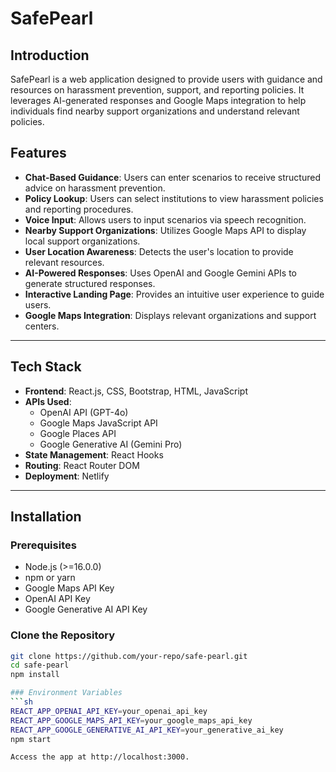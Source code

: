 # SafePearl

## Introduction
SafePearl is a web application designed to provide users with guidance and resources on harassment prevention, support, and reporting policies. It leverages AI-generated responses and Google Maps integration to help individuals find nearby support organizations and understand relevant policies.

## Features
- **Chat-Based Guidance**: Users can enter scenarios to receive structured advice on harassment prevention.
- **Policy Lookup**: Users can select institutions to view harassment policies and reporting procedures.
- **Voice Input**: Allows users to input scenarios via speech recognition.
- **Nearby Support Organizations**: Utilizes Google Maps API to display local support organizations.
- **User Location Awareness**: Detects the user's location to provide relevant resources.
- **AI-Powered Responses**: Uses OpenAI and Google Gemini APIs to generate structured responses.
- **Interactive Landing Page**: Provides an intuitive user experience to guide users.
- **Google Maps Integration**: Displays relevant organizations and support centers.

---

## Tech Stack
- **Frontend**: React.js, CSS, Bootstrap, HTML, JavaScript
- **APIs Used**:
  - OpenAI API (GPT-4o)
  - Google Maps JavaScript API
  - Google Places API
  - Google Generative AI (Gemini Pro)
- **State Management**: React Hooks
- **Routing**: React Router DOM
- **Deployment**: Netlify

---

## Installation

### Prerequisites
- Node.js (>=16.0.0)
- npm or yarn
- Google Maps API Key
- OpenAI API Key
- Google Generative AI API Key

### Clone the Repository
```sh
git clone https://github.com/your-repo/safe-pearl.git
cd safe-pearl
npm install

### Environment Variables
```sh
REACT_APP_OPENAI_API_KEY=your_openai_api_key
REACT_APP_GOOGLE_MAPS_API_KEY=your_google_maps_api_key
REACT_APP_GOOGLE_GENERATIVE_AI_API_KEY=your_generative_ai_key
npm start

Access the app at http://localhost:3000.


